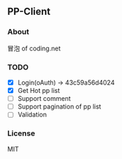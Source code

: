 ## PP-Client

### About

冒泡 of coding.net

### TODO

- [x] Login(oAuth) → 43c59a56d4024
- [x] Get Hot pp list
- [ ] Support comment
- [ ] Support pagination of pp list
- [ ] Validation

### License

MIT